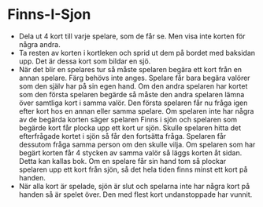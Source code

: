 # Finns-I-Sjon

- Dela ut 4 kort till varje spelare, som de får se. Men visa inte korten för några andra.
- Ta resten av korten i kortleken och sprid ut dem på bordet med baksidan upp. Det är dessa kort som bildar en sjö.
- När det blir en spelares tur så måste spelaren begära ett kort från en annan spelare. Färg behövs inte anges. Spelare får bara begära     valörer som den själv har på sin egen hand.
    Om den andra spelaren har kortet som den första spelaren begärde så måste den andra spelaren lämna över samtliga kort i samma valör.       Den första spelaren får nu fråga igen efter kort hos en annan eller samma spelare.
    Om spelaren inte har några av de begärda korten säger spelaren Finns i sjön och spelaren som begärde kort får plocka upp ett kort ur       sjön. Skulle spelaren hitta det efterfrågade kortet i sjön så får den fortsätta fråga. Spelaren får dessutom fråga samma person om den     skulle vilja.
    Om spelaren som har begärt korten får 4 stycken av samma valör så läggs korten åt sidan. Detta kan kallas bok.
    Om en spelare får sin hand tom så plockar spelaren upp ett kort från sjön, så det hela tiden finns minst ett kort på handen.
- När alla kort är spelade, sjön är slut och spelarna inte har några kort på handen så är spelet över. Den med flest kort undanstoppade har vunnit.
